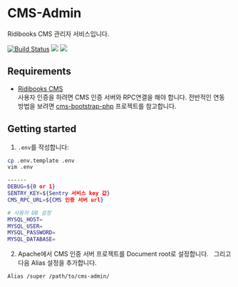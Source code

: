 # CMS-Admin
Ridibooks CMS 관리자 서비스입니다.

[![Build Status](https://travis-ci.org/ridi/cms-admin.svg?branch=master)](https://travis-ci.org/ridi/cms-admin?branch=master)
[![](https://images.microbadger.com/badges/version/ridibooks/cms-admin.svg)](https://microbadger.com/images/ridibooks/cms-admin "Get your own version badge on microbadger.com")
[![](https://images.microbadger.com/badges/image/ridibooks/cms-admin.svg)](https://microbadger.com/images/ridibooks/cms-admin "Get your own image badge on microbadger.com")

## Requirements
- [Ridibooks CMS](https://github.com/ridi/cms)  
사용자 인증을 하려면 CMS 인증 서버와 RPC연결을 해야 합니다. 전반적인 연동 방법을 보려면 [cms-bootstrap-php](https://github.com/ridibooks/cms-bootstrap-php) 프로젝트를 참고합니다.

## Getting started
1. `.env`를 작성합니다:
```bash
cp .env.template .env
vim .env

------
DEBUG=${0 or 1}
SENTRY_KEY=${Sentry 서비스 key 값}
CMS_RPC_URL=${CMS 인증 서버 url}

# 사용자 DB 설정
MYSQL_HOST=
MYSQL_USER=
MYSQL_PASSWORD=
MYSQL_DATABASE=
```

2. Apache에서 CMS 인증 서버 프로젝트를 Document root로 설정합니다.  
그리고 다음 Alias 설정을 추가합니다.
```
Alias /super /path/to/cms-admin/
```
